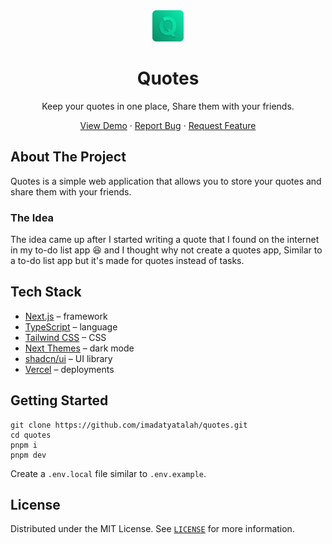 <div align="center">
    <a href="https://github.com/imadatyatalah/quotes/">
        <img src="./public/logo.png" alt="Quotes logo" width="50" />
    </a>
    <h1 align="center">Quotes</h1>
    Keep your quotes in one place, Share them with your friends.
</div>

<div align="center">

<a href="https://quotes.imadatyat.me">View Demo</a>
·
<a href="https://github.com/imadatyatalah/quotes/issues">Report Bug</a>
·
<a href="https://github.com/imadatyatalah/quotes/issues">Request Feature</a>

</div>

## About The Project

Quotes is a simple web application that allows you to store your quotes and share them with your friends.

### The Idea

The idea came up after I started writing a quote that I found on the internet in my to-do list app 😆 and I thought why not create a quotes app, Similar to a to-do list app but it's made for quotes instead of tasks.

## Tech Stack

- [Next.js](https://nextjs.org/) – framework
- [TypeScript](https://www.typescriptlang.org/) – language
- [Tailwind CSS](https://tailwindcss.com/) – CSS
- [Next Themes](https://github.com/pacocoursey/next-themes) – dark mode
- [shadcn/ui](https://ui.shadcn.com/) – UI library
- [Vercel](https://vercel.com/) – deployments

## Getting Started

```
git clone https://github.com/imadatyatalah/quotes.git
cd quotes
pnpm i
pnpm dev
```

Create a `.env.local` file similar to `.env.example`.

## License

Distributed under the MIT License. See [`LICENSE`](https://github.com/imadatyatalah/next.js-tailwindcss-template/blob/main/LICENSE) for more information.
